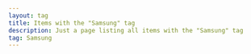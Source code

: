 ```yaml
---
layout: tag
title: Items with the "Samsung" tag
description: Just a page listing all items with the "Samsung" tag
tag: Samsung
---
```

